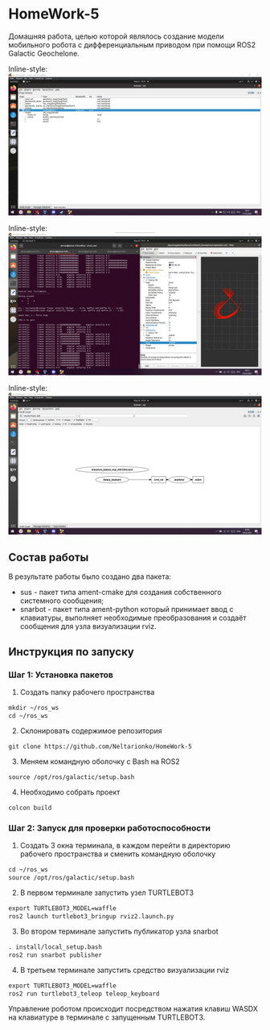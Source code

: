 # HomeWork-5
Домашняя работа, целью которой являлось создание модели мобильного робота с дифференциальным приводом при помощи ROS2 Galactic Geochelone.

Inline-style: 
![alt text](https://github.com/Neltarionko/HomeWork-5/blob/main/image/msg.jpg "ТЕКСТ ПРИ НАВЕДЕНИИ")

Inline-style: 
![alt text](https://github.com/Neltarionko/HomeWork-5/blob/main/image/odom.jpg "ТЕКСТ ПРИ НАВЕДЕНИИ")

Inline-style: 
![alt text](https://github.com/Neltarionko/HomeWork-5/blob/main/image/rqt.jpg "ТЕКСТ ПРИ НАВЕДЕНИИ")


## Состав работы
В результате работы было создано два пакета:
* sus - пакет типа ament-cmake для создания собственного системного сообщения;
* snarbot - пакет типа ament-python который принимает ввод с клавиатуры, выполняет необходимые преобразования и создаёт сообщения для узла визуализации rviz.

## Инструкция по запуску
### Шаг 1: Установка пакетов
1. Создать папку рабочего пространства
```
mkdir ~/ros_ws
cd ~/ros_ws
```
2. Склонировать содержимое репозитория
```
git clone https://github.com/Neltarionko/HomeWork-5
```
3. Меняем командную оболочку с Bash на ROS2
```
source /opt/ros/galactic/setup.bash
```
4. Необходимо собрать проект
```
colcon build
```
### Шаг 2: Запуск для проверки работоспособности
1. Создать 3 окна терминала, в каждом перейти в директорию рабочего пространства и сменить командную оболочку
```
cd ~/ros_ws
source /opt/ros/galactic/setup.bash
```
2. В первом терминале запустить узел TURTLEBOT3
```
export TURTLEBOT3_MODEL=waffle
ros2 launch turtlebot3_bringup rviz2.launch.py
```
3. Во втором терминале запустить публикатор узла snarbot
```
. install/local_setup.bash 
ros2 run snarbot publisher
```
4. В третьем терминале запустить средство визуализации rviz
```
export TURTLEBOT3_MODEL=waffle
ros2 run turtlebot3_teleop teleop_keyboard 
```

Управление роботом происходит посредством нажатия клавиш WASDX на клавиатуре в терминале с запущенным TURTLEBOT3. 

